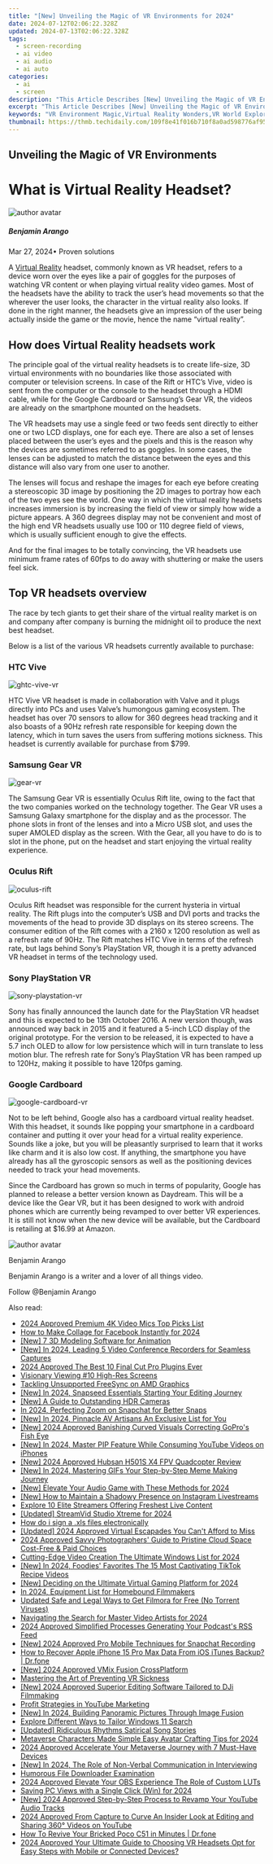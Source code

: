 ```yaml
---
title: "[New] Unveiling the Magic of VR Environments for 2024"
date: 2024-07-12T02:06:22.328Z
updated: 2024-07-13T02:06:22.328Z
tags: 
  - screen-recording
  - ai video
  - ai audio
  - ai auto
categories: 
  - ai
  - screen
description: "This Article Describes [New] Unveiling the Magic of VR Environments for 2024"
excerpt: "This Article Describes [New] Unveiling the Magic of VR Environments for 2024"
keywords: "VR Environment Magic,Virtual Reality Wonders,VR World Exploration,Magical VR Landscape,Immersive VR Realms,VR Enchantment Experience,Enchanted Virtual Space"
thumbnail: https://thmb.techidaily.com/109f8e41f016b710f8a0ad598776af950e5e0ec716fb01a083b32b51c83dd241.jpg
---
```


## Unveiling the Magic of VR Environments

# What is Virtual Reality Headset?

![author avatar](https://images.wondershare.com/filmora/article-images/benjamin-arango-author.jpg)

##### Benjamin Arango

 Mar 27, 2024• Proven solutions

 A [Virtual Reality](https://tools.techidaily.com/wondershare/filmora/download/) headset, commonly known as VR headset, refers to a device worn over the eyes like a pair of goggles for the purposes of watching VR content or when playing virtual reality video games. Most of the headsets have the ability to track the user’s head movements so that the wherever the user looks, the character in the virtual reality also looks. If done in the right manner, the headsets give an impression of the user being actually inside the game or the movie, hence the name “virtual reality”.

## How does Virtual Reality headsets work

 The principle goal of the virtual reality headsets is to create life-size, 3D virtual environments with no boundaries like those associated with computer or television screens. In case of the Rift or HTC’s Vive, video is sent from the computer or the console to the headset through a HDMI cable, while for the Google Cardboard or Samsung’s Gear VR, the videos are already on the smartphone mounted on the headsets.

 The VR headsets may use a single feed or two feeds sent directly to either one or two LCD displays, one for each eye. There are also a set of lenses placed between the user’s eyes and the pixels and this is the reason why the devices are sometimes referred to as goggles. In some cases, the lenses can be adjusted to match the distance between the eyes and this distance will also vary from one user to another.

 The lenses will focus and reshape the images for each eye before creating a stereoscopic 3D image by positioning the 2D images to portray how each of the two eyes see the world. One way in which the virtual reality headsets increases immersion is by increasing the field of view or simply how wide a picture appears. A 360 degrees display may not be convenient and most of the high end VR headsets usually use 100 or 110 degree field of views, which is usually sufficient enough to give the effects.

 And for the final images to be totally convincing, the VR headsets use minimum frame rates of 60fps to do away with shuttering or make the users feel sick.

## Top VR headsets overview

 The race by tech giants to get their share of the virtual reality market is on and company after company is burning the midnight oil to produce the next best headset.

 Below is a list of the various VR headsets currently available to purchase:

### HTC Vive

![ghtc-vive-vr](https://images.wondershare.com/filmora/article-images/htc-vive.png)

 HTC Vive VR headset is made in collaboration with Valve and it plugs directly into PCs and uses Valve’s humongous gaming ecosystem. The headset has over 70 sensors to allow for 360 degrees head tracking and it also boasts of a 90Hz refresh rate responsible for keeping down the latency, which in turn saves the users from suffering motions sickness. This headset is currently available for purchase from $799.

### Samsung Gear VR

![gear-vr](https://images.wondershare.com/filmora/article-images/gear-vr.png)

 The Samsung Gear VR is essentially Oculus Rift lite, owing to the fact that the two companies worked on the technology together. The Gear VR uses a Samsung Galaxy smartphone for the display and as the processor. The phone slots in front of the lenses and into a Micro USB slot, and uses the super AMOLED display as the screen. With the Gear, all you have to do is to slot in the phone, put on the headset and start enjoying the virtual reality experience.

### Oculus Rift

![oculus-rift](https://images.wondershare.com/filmora/article-images/oculus-rift.jpg)

 Oculus Rift headset was responsible for the current hysteria in virtual reality. The Rift plugs into the computer’s USB and DVI ports and tracks the movements of the head to provide 3D displays on its stereo screens. The consumer edition of the Rift comes with a 2160 x 1200 resolution as well as a refresh rate of 90Hz. The Rift matches HTC Vive in terms of the refresh rate, but lags behind Sony’s PlayStation VR, though it is a pretty advanced VR headset in terms of the technology used.

### Sony PlayStation VR

![sony-playstation-vr](https://images.wondershare.com/filmora/article-images/sony-playstation-vr.jpg)

 Sony has finally announced the launch date for the PlayStation VR headset and this is expected to be 13th October 2016\. A new version though, was announced way back in 2015 and it featured a 5-inch LCD display of the original prototype. For the version to be released, it is expected to have a 5.7 inch OLED to allow for low persistence which will in turn translate to less motion blur. The refresh rate for Sony’s PlayStation VR has been ramped up to 120Hz, making it possible to have 120fps gaming.

### Google Cardboard

![google-cardboard-vr](https://images.wondershare.com/filmora/article-images/google-cardboard-vr.jpg)

 Not to be left behind, Google also has a cardboard virtual reality headset. With this headset, it sounds like popping your smartphone in a cardboard container and putting it over your head for a virtual reality experience. Sounds like a joke, but you will be pleasantly surprised to learn that it works like charm and it is also low cost. If anything, the smartphone you have already has all the gyroscopic sensors as well as the positioning devices needed to track your head movements.

 Since the Cardboard has grown so much in terms of popularity, Google has planned to release a better version known as Daydream. This will be a device like the Gear VR, but it has been designed to work with android phones which are currently being revamped to over better VR experiences. It is still not know when the new device will be available, but the Cardboard is retailing at $16.99 at Amazon.

![author avatar](https://images.wondershare.com/filmora/article-images/benjamin-arango-author.jpg)

Benjamin Arango

Benjamin Arango is a writer and a lover of all things video.

Follow @Benjamin Arango


<ins class="adsbygoogle"
     style="display:block"
     data-ad-format="autorelaxed"
     data-ad-client="ca-pub-7571918770474297"
     data-ad-slot="1223367746"></ins>



<ins class="adsbygoogle"
     style="display:block"
     data-ad-client="ca-pub-7571918770474297"
     data-ad-slot="8358498916"
     data-ad-format="auto"
     data-full-width-responsive="true"></ins>




<span class="atpl-alsoreadstyle">Also read:</span>
<div><ul>
<li><a href="https://fox-hovers.techidaily.com/2024-approved-premium-4k-video-mics-top-picks-list/"><u>2024 Approved  Premium 4K Video Mics Top Picks List</u></a></li>
<li><a href="https://some-techniques.techidaily.com/how-to-make-collage-for-facebook-instantly-for-2024/"><u>How to Make Collage for Facebook Instantly for 2024</u></a></li>
<li><a href="https://fox-hovers.techidaily.com/new-7-3d-modeling-software-for-animation/"><u>[New] 7 3D Modeling Software for Animation</u></a></li>
<li><a href="https://screen-mirroring-recording.techidaily.com/new-in-2024-leading-5-video-conference-recorders-for-seamless-captures/"><u>[New] In 2024, Leading 5 Video Conference Recorders for Seamless Captures</u></a></li>
<li><a href="https://fox-glue.techidaily.com/2024-approved-the-best-10-final-cut-pro-plugins-ever/"><u>2024 Approved  The Best 10 Final Cut Pro Plugins Ever</u></a></li>
<li><a href="https://fox-hovers.techidaily.com/visionary-viewing-10-high-res-screens/"><u>Visionary Viewing  #10 High-Res Screens</u></a></li>
<li><a href="https://graphic-issues.techidaily.com/tackling-unsupported-freesync-on-amd-graphics/"><u>Tackling Unsupported FreeSync on AMD Graphics</u></a></li>
<li><a href="https://fox-hovers.techidaily.com/new-in-2024-snapseed-essentials-starting-your-editing-journey/"><u>[New] In 2024, Snapseed Essentials  Starting Your Editing Journey</u></a></li>
<li><a href="https://fox-hovers.techidaily.com/new-a-guide-to-outstanding-hdr-cameras/"><u>[New] A Guide to Outstanding HDR Cameras</u></a></li>
<li><a href="https://fox-hovers.techidaily.com/in-2024-perfecting-zoom-on-snapchat-for-better-snaps/"><u>In 2024, Perfecting Zoom on Snapchat for Better Snaps</u></a></li>
<li><a href="https://fox-hovers.techidaily.com/new-in-2024-pinnacle-av-artisans-an-exclusive-list-for-you/"><u>[New] In 2024, Pinnacle AV Artisans  An Exclusive List for You</u></a></li>
<li><a href="https://fox-hovers.techidaily.com/new-2024-approved-banishing-curved-visuals-correcting-gopros-fish-eye/"><u>[New] 2024 Approved  Banishing Curved Visuals  Correcting GoPro's Fish Eye</u></a></li>
<li><a href="https://article-helps.techidaily.com/new-in-2024-master-pip-feature-while-consuming-youtube-videos-on-iphones/"><u>[New] In 2024, Master PIP Feature While Consuming YouTube Videos on iPhones</u></a></li>
<li><a href="https://fox-hovers.techidaily.com/new-2024-approved-hubsan-h501s-x4-fpv-quadcopter-review/"><u>[New] 2024 Approved  Hubsan H501S X4 FPV Quadcopter Review</u></a></li>
<li><a href="https://fox-hovers.techidaily.com/new-in-2024-mastering-gifs-your-step-by-step-meme-making-journey/"><u>[New] In 2024, Mastering GIFs  Your Step-by-Step Meme Making Journey</u></a></li>
<li><a href="https://fox-hovers.techidaily.com/new-elevate-your-audio-game-with-these-methods-for-2024/"><u>[New] Elevate Your Audio Game with These Methods for 2024</u></a></li>
<li><a href="https://some-techniques.techidaily.com/new-how-to-maintain-a-shadowy-presence-on-instagram-livestreams/"><u>[New] How to Maintain a Shadowy Presence on Instagram Livestreams</u></a></li>
<li><a href="https://fox-hovers.techidaily.com/explore-10-elite-streamers-offering-freshest-live-content/"><u>Explore 10 Elite Streamers Offering Freshest Live Content</u></a></li>
<li><a href="https://screen-mirroring-recording.techidaily.com/updated-streamvid-studio-xtreme-for-2024/"><u>[Updated] StreamVid Studio Xtreme for 2024</u></a></li>
<li><a href="https://phone-solutions.techidaily.com/how-do-i-sign-a-xls-files-electronically-by-ldigisigner-sign-a-excel-sign-a-excel/"><u>How do i sign a .xls files electronically</u></a></li>
<li><a href="https://on-screen-recording.techidaily.com/updated-2024-approved-virtual-escapades-you-cant-afford-to-miss/"><u>[Updated] 2024 Approved  Virtual Escapades You Can't Afford to Miss</u></a></li>
<li><a href="https://fox-hovers.techidaily.com/2024-approved-savvy-photographers-guide-to-pristine-cloud-space-cost-free-and-paid-choices/"><u>2024 Approved  Savvy Photographers' Guide to Pristine Cloud Space  Cost-Free & Paid Choices</u></a></li>
<li><a href="https://fox-hovers.techidaily.com/cutting-edge-video-creation-the-ultimate-windows-list-for-2024/"><u>Cutting-Edge Video Creation  The Ultimate Windows List for 2024</u></a></li>
<li><a href="https://tiktok-videos.techidaily.com/new-in-2024-foodies-favorites-the-15-most-captivating-tiktok-recipe-videos/"><u>[New] In 2024, Foodies' Favorites  The 15 Most Captivating TikTok Recipe Videos</u></a></li>
<li><a href="https://fox-hovers.techidaily.com/new-deciding-on-the-ultimate-virtual-gaming-platform-for-2024/"><u>[New] Deciding on the Ultimate Virtual Gaming Platform for 2024</u></a></li>
<li><a href="https://fox-hovers.techidaily.com/in-2024-equipment-list-for-homebound-filmmakers/"><u>In 2024, Equipment List for Homebound Filmmakers</u></a></li>
<li><a href="https://video-ai-editor.techidaily.com/updated-safe-and-legal-ways-to-get-filmora-for-free-no-torrent-viruses/"><u>Updated Safe and Legal Ways to Get Filmora for Free (No Torrent Viruses)</u></a></li>
<li><a href="https://fox-hovers.techidaily.com/navigating-the-search-for-master-video-artists-for-2024/"><u>Navigating the Search for Master Video Artists for 2024</u></a></li>
<li><a href="https://fox-hovers.techidaily.com/2024-approved-simplified-processes-generating-your-podcasts-rss-feed/"><u>2024 Approved  Simplified Processes  Generating Your Podcast's RSS Feed</u></a></li>
<li><a href="https://snapchat-videos.techidaily.com/new-2024-approved-pro-mobile-techniques-for-snapchat-recording/"><u>[New] 2024 Approved  Pro Mobile Techniques for Snapchat Recording</u></a></li>
<li><a href="https://techidaily.com/how-to-recover-apple-iphone-15-pro-max-data-from-ios-itunes-backup-drfone-by-drfone-ios-data-recovery-ios-data-recovery/"><u>How to Recover Apple iPhone 15 Pro Max Data From iOS iTunes Backup? | Dr.fone</u></a></li>
<li><a href="https://fox-hovers.techidaily.com/new-2024-approved-vmix-fusion-crossplatform/"><u>[New] 2024 Approved  VMix Fusion CrossPlatform</u></a></li>
<li><a href="https://fox-hovers.techidaily.com/mastering-the-art-of-preventing-vr-sickness/"><u>Mastering the Art of Preventing VR Sickness</u></a></li>
<li><a href="https://fox-hovers.techidaily.com/new-2024-approved-superior-editing-software-tailored-to-dji-filmmaking/"><u>[New] 2024 Approved  Superior Editing Software Tailored to DJi Filmmaking</u></a></li>
<li><a href="https://youtube-video-recordings.techidaily.com/profit-strategies-in-youtube-marketing/"><u>Profit Strategies in YouTube Marketing</u></a></li>
<li><a href="https://fox-hovers.techidaily.com/new-in-2024-building-panoramic-pictures-through-image-fusion/"><u>[New] In 2024, Building Panoramic Pictures Through Image Fusion</u></a></li>
<li><a href="https://win11-tips.techidaily.com/explore-different-ways-to-tailor-windows-11-search/"><u>Explore Different Ways to Tailor Windows 11 Search</u></a></li>
<li><a href="https://facebook-video-footage.techidaily.com/updated-ridiculous-rhythms-satirical-song-stories/"><u>[Updated] Ridiculous Rhythms  Satirical Song Stories</u></a></li>
<li><a href="https://fox-hovers.techidaily.com/metaverse-characters-made-simple-easy-avatar-crafting-tips-for-2024/"><u>Metaverse Characters Made Simple  Easy Avatar Crafting Tips for 2024</u></a></li>
<li><a href="https://extra-tips.techidaily.com/2024-approved-accelerate-your-metaverse-journey-with-7-must-have-devices/"><u>2024 Approved  Accelerate Your Metaverse Journey with 7 Must-Have Devices</u></a></li>
<li><a href="https://fox-hovers.techidaily.com/new-in-2024-the-role-of-non-verbal-communication-in-interviewing/"><u>[New] In 2024, The Role of Non-Verbal Communication in Interviewing</u></a></li>
<li><a href="https://fox-hovers.techidaily.com/humorous-file-downloader-examination/"><u>Humorous File Downloader Examination</u></a></li>
<li><a href="https://fox-hovers.techidaily.com/2024-approved-elevate-your-obs-experience-the-role-of-custom-luts/"><u>2024 Approved  Elevate Your OBS Experience  The Role of Custom LUTs</u></a></li>
<li><a href="https://screen-capture.techidaily.com/saving-pc-views-with-a-single-click-win-for-2024/"><u>Saving PC Views with a Single Click (Win) for 2024</u></a></li>
<li><a href="https://youtube-lab.techidaily.com/024-approved-step-by-step-process-to-revamp-your-youtube-audio-tracks/"><u>[New] 2024 Approved  Step-by-Step Process to Revamp Your YouTube Audio Tracks</u></a></li>
<li><a href="https://youtube-blog.techidaily.com/approved-from-capture-to-curve-an-insider-look-at-editing-and-sharing-360-videos-on-youtube/"><u>2024 Approved  From Capture to Curve  An Insider Look at Editing and Sharing 360° Videos on YouTube</u></a></li>
<li><a href="https://fix-guide.techidaily.com/how-to-revive-your-bricked-poco-c51-in-minutes-drfone-by-drfone-fix-android-problems-fix-android-problems/"><u>How To Revive Your Bricked Poco C51 in Minutes | Dr.fone</u></a></li>
<li><a href="https://fox-hovers.techidaily.com/2024-approved-your-ultimate-guide-to-choosing-vr-headsets-opt-for-easy-steps-with-mobile-or-connected-devices/"><u>2024 Approved  Your Ultimate Guide to Choosing VR Headsets  Opt for Easy Steps with Mobile or Connected Devices?</u></a></li>
</ul></div>
